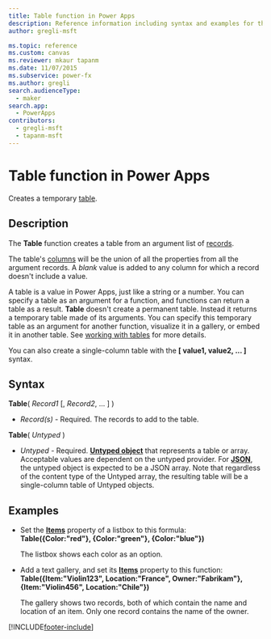 ```yaml
---
title: Table function in Power Apps
description: Reference information including syntax and examples for the Table function in Power Apps.
author: gregli-msft

ms.topic: reference
ms.custom: canvas
ms.reviewer: mkaur tapanm
ms.date: 11/07/2015
ms.subservice: power-fx
ms.author: gregli
search.audienceType:
  - maker
search.app:
  - PowerApps
contributors:
  - gregli-msft
  - tapanm-msft
---
```


# Table function in Power Apps

Creates a temporary [table](/power-apps/maker/canvas-apps/working-with-tables).

## Description

The **Table** function creates a table from an argument list of [records](/power-apps/maker/canvas-apps/working-with-tables#records).

The table's [columns](/power-apps/maker/canvas-apps/working-with-tables#columns) will be the union of all the properties from all the argument records. A _blank_ value is added to any column for which a record doesn't include a value.

A table is a value in Power Apps, just like a string or a number. You can specify a table as an argument for a function, and functions can return a table as a result. **Table** doesn't create a permanent table. Instead it returns a temporary table made of its arguments. You can specify this temporary table as an argument for another function, visualize it in a gallery, or embed it in another table. See [working with tables](/power-apps/maker/canvas-apps/working-with-tables) for more details.

You can also create a single-column table with the **[ value1, value2, ... ]** syntax.

## Syntax

**Table**( _Record1_ [, *Record2*, ... ] )

- _Record(s)_ - Required. The records to add to the table.

**Table**( _Untyped_ )

- _Untyped_ - Required. [**Untyped object**](../untyped-object.md) that represents a table or array. Acceptable values are dependent on the untyped provider.  For [**JSON**](function-parsejson.md), the untyped object is expected to be a JSON array. Note that regardless of the content type of the Untyped array, the resulting table will be a single-column table of Untyped objects.

## Examples

- Set the **[Items](/power-apps/maker/canvas-apps/controls/properties-core)** property of a listbox to this formula:
  <br>**Table({Color:"red"}, {Color:"green"}, {Color:"blue"})**

  The listbox shows each color as an option.

- Add a text gallery, and set its **[Items](/power-apps/maker/canvas-apps/controls/properties-core)** property to this function:<br>
  **Table({Item:"Violin123", Location:"France", Owner:"Fabrikam"}, {Item:"Violin456", Location:"Chile"})**

  The gallery shows two records, both of which contain the name and location of an item. Only one record contains the name of the owner.

[!INCLUDE[footer-include](../../includes/footer-banner.md)]
